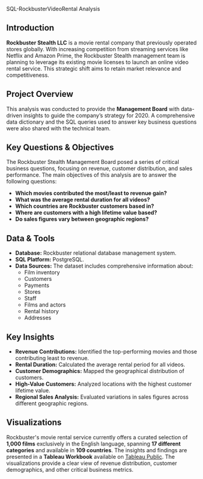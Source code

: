 SQL-RockbusterVideoRental Analysis

## Introduction
**Rockbuster Stealth LLC** is a movie rental company that previously operated stores globally. With increasing competition from streaming services like Netflix and Amazon Prime, the Rockbuster Stealth management team is planning to leverage its existing movie licenses to launch an online video rental service. This strategic shift aims to retain market relevance and competitiveness.

## Project Overview
This analysis was conducted to provide the **Management Board** with data-driven insights to guide the company’s strategy for 2020. A comprehensive data dictionary and the SQL queries used to answer key business questions were also shared with the technical team.

## Key Questions & Objectives
The Rockbuster Stealth Management Board posed a series of critical business questions, focusing on revenue, customer distribution, and sales performance. The main objectives of this analysis are to answer the following questions:

- **Which movies contributed the most/least to revenue gain?**
- **What was the average rental duration for all videos?**
- **Which countries are Rockbuster customers based in?**
- **Where are customers with a high lifetime value based?**
- **Do sales figures vary between geographic regions?**

## Data & Tools
- **Database:** Rockbuster relational database management system.
- **SQL Platform:** PostgreSQL.
- **Data Sources:** The dataset includes comprehensive information about:
  - Film inventory
  - Customers
  - Payments
  - Stores
  - Staff
  - Films and actors
  - Rental history
  - Addresses

## Key Insights
- **Revenue Contributions:** Identified the top-performing movies and those contributing least to revenue.
- **Rental Duration:** Calculated the average rental period for all videos.
- **Customer Demographics:** Mapped the geographical distribution of customers.
- **High-Value Customers:** Analyzed locations with the highest customer lifetime value.
- **Regional Sales Analysis:** Evaluated variations in sales figures across different geographic regions.

## Visualizations
Rockbuster's movie rental service currently offers a curated selection of **1,000 films** exclusively in the English language, spanning **17 different categories** and available in **109 countries**. The insights and findings are presented in a **Tableau Workbook** available on [Tableau Public](https://public.tableau.com/). The visualizations provide a clear view of revenue distribution, customer demographics, and other critical business metrics.
